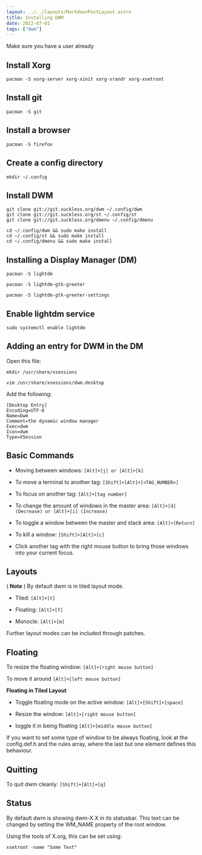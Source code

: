 ```yaml
---
layout: ../../layouts/MarkdownPostLayout.astro
title: Installing DWM
date: 2022-07-01
tags: ["dwm"]
---
```


Make sure you have a user already

## Install Xorg

```
pacman -S xorg-server xorg-xinit xorg-xrandr xorg-xsetroot
```

## Install git

```
pacman -S git
```

## Install a browser

```
pacman -S firefox
```

## Create a config directory

```
mkdir ~/.config
```

## Install DWM

```
git clone git://git.suckless.org/dwm ~/.config/dwm
git clone git://git.suckless.org/st ~/.config/st
git clone git://git.suckless.org/dmenu ~/.config/dmenu
```

```
cd ~/.config/dwm && sudo make install
cd ~/.config/st && sudo make install
cd ~/.config/dmenu && sudo make install
```

## Installing a Display Manager (DM)

```
pacman -S lightdm

pacman -S lightdm-gtk-greeter

pacman -S lightdm-gtk-greeter-settings
```

## Enable lightdm service

```
sudo systemctl enable lightdm
```

## Adding an entry for DWM in the DM

Open this file:

```
mkdir /usr/share/xsessions

vim /usr/share/xsessions/dwm.desktop
```

Add the following:

```
[Desktop Entry]
Encoding=UTF-8
Name=Dwm
Comment=the dynamic window manager
Exec=dwm
Icon=dwm
Type=XSession
```

## Basic Commands

- Moving between windows: `[Alt]+[j] or [Alt]+[k]`

- To move a terminal to another tag: `[Shift]+[Alt]+[<TAG_NUMBER>]`

- To focus on another tag: `[Alt]+[tag number]`

- To change the amount of windows in the master area: `[Alt]+[d] (Decrease) or [Alt]+[i] (Increase)`

- To toggle a window between the master and stack area: `[Alt]+[Return]`

- To kill a window: `[Shift]+[Alt]+[c]`

- Click another tag with the right mouse button to bring those windows into your current focus.

## Layouts

( **Note** ) By default dwm is in tiled layout mode.

- Tiled: `[Alt]+[t]`

- Floating: `[Alt]+[f]`

- Monocle: `[Alt]+[m]`

Further layout modes can be included through patches.

## Floating

To resize the floating window: `[Alt]+[right mouse button]`

To move it around `[Alt]+[left mouse button]`

**Floating in Tiled Layout**

- Toggle floating mode on the active window: `[Alt]+[Shift]+[space]`

- Resize the window: `[Alt]+[right mouse button]`

- toggle it in being floating `[Alt]+[middle mouse button]`

If you want to set some type of window to be always floating, look at the config.def.h and the rules array, where the last but one element defines this behaviour.

## Quitting

To quit dwm cleanly: `[Shift]+[Alt]+[q]`

## Status

By default dwm is showing dwm-X.X in its statusbar. This text can be changed by setting the WM_NAME property of the root window.

Using the tools of X.org, this can be set using:

```
xsetroot -name "Some Text"
```
